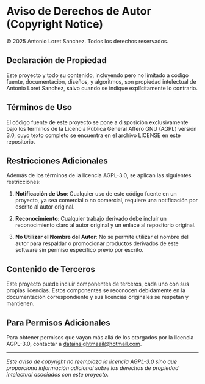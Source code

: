 # Aviso de Derechos de Autor (Copyright Notice)

© 2025 Antonio Loret Sanchez. Todos los derechos reservados.

## Declaración de Propiedad

Este proyecto y todo su contenido, incluyendo pero no limitado a código fuente, documentación, diseños, y algoritmos, son propiedad intelectual de Antonio Loret Sanchez, salvo cuando se indique explícitamente lo contrario.

## Términos de Uso

El código fuente de este proyecto se pone a disposición exclusivamente bajo los términos de la Licencia Pública General Affero GNU (AGPL) versión 3.0, cuyo texto completo se encuentra en el archivo LICENSE en este repositorio.

## Restricciones Adicionales

Además de los términos de la licencia AGPL-3.0, se aplican las siguientes restricciones:

1. **Notificación de Uso**: Cualquier uso de este código fuente en un proyecto, ya sea comercial o no comercial, requiere una notificación por escrito al autor original.

2. **Reconocimiento**: Cualquier trabajo derivado debe incluir un reconocimiento claro al autor original y un enlace al repositorio original.

3. **No Utilizar el Nombre del Autor**: No se permite utilizar el nombre del autor para respaldar o promocionar productos derivados de este software sin permiso específico previo por escrito.

## Contenido de Terceros

Este proyecto puede incluir componentes de terceros, cada uno con sus propias licencias. Estos componentes se reconocen debidamente en la documentación correspondiente y sus licencias originales se respetan y mantienen.

## Para Permisos Adicionales

Para obtener permisos que vayan más allá de los otorgados por la licencia AGPL-3.0, contactar a datainsightmaail@hotmail.com.

---

*Este aviso de copyright no reemplaza la licencia AGPL-3.0 sino que proporciona información adicional sobre los derechos de propiedad intelectual asociados con este proyecto.*
